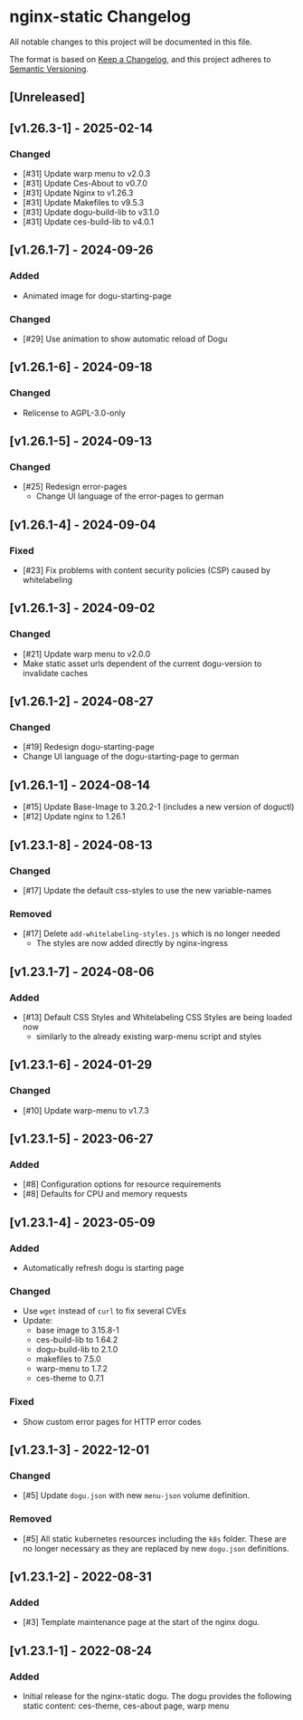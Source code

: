 # nginx-static Changelog

All notable changes to this project will be documented in this file.

The format is based on [Keep a Changelog](https://keepachangelog.com/en/1.0.0/),
and this project adheres to [Semantic Versioning](https://semver.org/spec/v2.0.0.html).

## [Unreleased]

## [v1.26.3-1] - 2025-02-14
### Changed
- [#31] Update warp menu to v2.0.3
- [#31] Update Ces-About to v0.7.0
- [#31] Update Nginx to v1.26.3
- [#31] Update Makefiles to v9.5.3
- [#31] Update dogu-build-lib to v3.1.0
- [#31] Update ces-build-lib to v4.0.1

## [v1.26.1-7] - 2024-09-26
### Added
- Animated image for dogu-starting-page

### Changed
- [#29] Use animation to show automatic reload of Dogu

## [v1.26.1-6] - 2024-09-18
### Changed
- Relicense to AGPL-3.0-only

## [v1.26.1-5] - 2024-09-13
### Changed
- [#25] Redesign error-pages
  - Change UI language of the error-pages to german

## [v1.26.1-4] - 2024-09-04
### Fixed
- [#23] Fix problems with content security policies (CSP) caused by whitelabeling

## [v1.26.1-3] - 2024-09-02
### Changed
- [#21] Update warp menu to v2.0.0
- Make static asset urls dependent of the current dogu-version to invalidate caches

## [v1.26.1-2] - 2024-08-27
### Changed
- [#19] Redesign dogu-starting-page
- Change UI language of the dogu-starting-page to german

## [v1.26.1-1] - 2024-08-14
- [#15] Update Base-Image to 3.20.2-1 (includes a new version of doguctl)
- [#12] Update nginx to 1.26.1

## [v1.23.1-8] - 2024-08-13
### Changed
- [#17] Update the default css-styles to use the new variable-names

### Removed
- [#17] Delete `add-whitelabeling-styles.js` which is no longer needed
  - The styles are now added directly by nginx-ingress 

## [v1.23.1-7] - 2024-08-06
### Added
- [#13] Default CSS Styles and Whitelabeling CSS Styles are being loaded now
  - similarly to the already existing warp-menu script and styles

## [v1.23.1-6] - 2024-01-29
### Changed
- [#10] Update warp-menu to v1.7.3

## [v1.23.1-5] - 2023-06-27
### Added
- [#8] Configuration options for resource requirements
- [#8] Defaults for CPU and memory requests

## [v1.23.1-4] - 2023-05-09
### Added
- Automatically refresh dogu is starting page

### Changed
- Use `wget` instead of `curl` to fix several CVEs
- Update:
  - base image to 3.15.8-1
  - ces-build-lib to 1.64.2
  - dogu-build-lib to 2.1.0
  - makefiles to 7.5.0
  - warp-menu to 1.7.2
  - ces-theme to 0.7.1

### Fixed
- Show custom error pages for HTTP error codes

## [v1.23.1-3] - 2022-12-01
### Changed
- [#5] Update `dogu.json` with new `menu-json` volume definition.

### Removed
- [#5] All static kubernetes resources including the `k8s` folder. These are no longer necessary as they are replaced 
   by new `dogu.json` definitions.

## [v1.23.1-2] - 2022-08-31
### Added
- [#3] Template maintenance page at the start of the nginx dogu.

## [v1.23.1-1] - 2022-08-24
### Added
- Initial release for the nginx-static dogu. The dogu provides the following static content: ces-theme, ces-about page, warp menu
